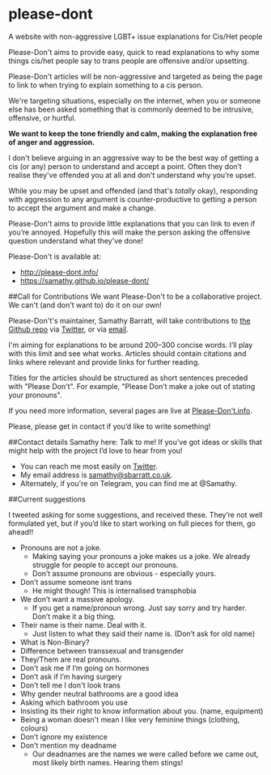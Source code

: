 # please-dont
A website with non-aggressive LGBT+ issue explanations for Cis/Het people

Please-Don't aims to provide easy, quick to read explanations to why some things cis/het people say to trans people are offensive and/or upsetting.

Please-Don't articles will be non-aggressive and targeted as being the page to link to when trying to explain something to a cis person.

We're targeting situations, especially on the internet, when you or someone else has been asked something that is commonly deemed to be intrusive, offensive, or hurtful.

**We want to keep the tone friendly and calm, making the explanation free of anger and aggression.**

I don't believe arguing in an aggressive way to be the best way of getting a cis (or any) person to understand and accept a point. Often they don’t realise they've offended you at all and don't understand why you’re upset.

While you may be upset and offended (and that's *totally* okay), responding with aggression to any argument is counter-productive to getting a person to accept the argument and make a change.

Please-Don't aims to provide little explanations that you can link to even if you’re annoyed. Hopefully this will make the person asking the offensive question understand what they've done!

Please-Don't is available at:
* http://please-dont.info/
* https://samathy.github.io/please-dont/

##Call for Contributions
We want Please-Don't to be a collaborative project. We can't (and don't want to) do it on our own!

Please-Don't's maintainer, Samathy Barratt, will take contributions to [the Github repo](https://samathy.github.io/please-dont/) via [Twitter](https://www.twitter.com/Samathy_Barratt), or via [email](mailto:samathy@sbarratt.co.uk).

I'm aiming for explanations to be around 200–300 concise words. I’ll play with this limit and see what works. Articles should contain citations and links where relevant and provide links for further reading.

Titles for the articles should be structured as short sentences preceded with "Please Don't". For example, "Please Don’t make a joke out of stating your pronouns".

If you need more information, several pages are live at [Please-Don't.info](http://www.please-dont.info).

Please, please get in contact if you’d like to write something!

##Contact details
Samathy here: Talk to me! If you’ve got ideas or skills that might help with the project I’d love to hear from you!

* You can reach me most easily on [Twitter](https://www.twitter.com/Samathy_Barratt).
* My email address is [samathy@sbarratt.co.uk](mailto:samathy@sbarratt.co.uk).
* Alternately, if you're on Telegram, you can find me at @Samathy.

##Current suggestions

I tweeted asking for some suggestions, and received these.
They’re not well formulated yet, but if you’d like to start working on full pieces for them, go ahead!!
* Pronouns are not a joke.
    * Making saying your pronouns a joke makes us a joke. We already struggle for people to accept our pronouns.
    * Don’t assume pronouns are obvious - especially yours.
* Don’t assume someone isnt trans
    * He might though! This is internalised transphobia
* We don’t want a massive apology.
    * If you get a name/pronoun wrong. Just say sorry and try harder. Don’t make it a big thing.
* Their name is their name. Deal with it.
    * Just listen to what they said their name is. (Don’t ask for old name)
* What is Non-Binary?
* Difference between transsexual and transgender
* They/Them are real pronouns.
* Don’t ask me if I’m going on hormones
* Don’t ask if I’m having surgery
* Don’t tell me I don't look trans
* Why gender neutral bathrooms are a good idea
* Asking which bathroom you use
* Insisting its their right to know information about you. (name, equipment)
* Being a woman doesn't mean I like very feminine things (clothing, colours)
* Don’t ignore my existence
* Don’t mention my deadname
    * Our deadnames are the names we were called before we came out, most likely birth names. Hearing them stings!
